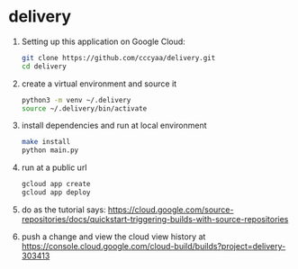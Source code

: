 # delivery

1. Setting up this application on Google Cloud:

   ~~~bash
   git clone https://github.com/cccyaa/delivery.git
   cd delivery
   ~~~

2. create a virtual environment and source it

   ~~~bash
   python3 -m venv ~/.delivery
   source ~/.delivery/bin/activate
   ~~~

3. install dependencies and run at local environment

   ~~~bash
   make install
   python main.py
   ~~~

4. run at a public url

   ~~~bash
   gcloud app create
   gcloud app deploy
   ~~~

5. do as the tutorial says: https://cloud.google.com/source-repositories/docs/quickstart-triggering-builds-with-source-repositories

6. push a change and view the cloud view history at  https://console.cloud.google.com/cloud-build/builds?project=delivery-303413
